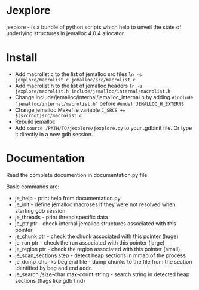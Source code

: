 # Jexplore

jexplore - is a bundle of python scripts which help to unveil the state of underlying structures in jemalloc 4.0.4 allocator.

# Install

* Add macrolist.c to the list of jemalloc src files
```ln -s jexplore/macrolist.c jemalloc/src/macrolist.c```
* Add macrolist.h to the list of jemalloc headers
```ln -s jexplore/macrolist.h include/jemalloc/internal/macrolist.h```
* Change include/jemalloc/internal/jemalloc_internal.h by adding
```#include "jemalloc/internal/macrolist.h"``` before ```#undef JEMALLOC_H_EXTERNS```
* Change jemalloc Makefile variable
```C_SRCS += $(srcroot)src/macrolist.c```
* Rebuild jemalloc
* Add ```source /PATH/TO/jexplore/jexplore.py``` to your .gdbinit file. Or type it directly in a new gdb session.

# Documentation

Read the complete documention in documentation.py file.

Basic commands are: 
- je_help - print help from documentation.py
- je_init - define jemalloc macroses if they were not resolved when starting gdb session
- je_threads - print thread specific data
- je_ptr ptr - check internal jemalloc structures associated with this pointer 
- je_chunk ptr - check the chunk associated with this pointer (huge)
- je_run ptr - check the run associated with this pointer (large)
- je_region ptr - check the region associated with this pointer (small)
- je_scan_sections step - detect heap sections in mmap of the process
- je_dump_chunks beg end file - dump chunks to the file from the section identified by beg and end addr.
- je_search /size-char max-count string - search string in detected heap sections (flags like gdb find)
  
